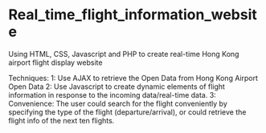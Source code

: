 # Real_time_flight_information_website

Using HTML, CSS, Javascript and PHP to create real-time Hong Kong airport flight display website

Techniques:
1: Use AJAX to retrieve the Open Data from Hong Kong Airport Open Data
2: Use Javascript to create dynamic elements of flight information in response to the incoming data/real-time data.
3: Convenience: The user could search for the flight conveniently by specifying the type of the flight (departure/arrival), or could retrieve the flight info
of the next ten flights.

